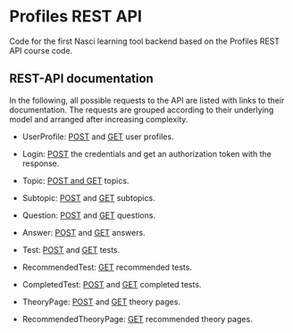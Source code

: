 # Profiles REST API

Code for the first Nasci learning tool backend based on the Profiles REST API course code.

## REST-API documentation

In the following, all possible requests to the API are listed with links to their documentation. The requests are 
grouped according to their underlying model and arranged after increasing complexity. 

* UserProfile: [POST](https://github.com/romanwixinger/profiles-rest-api/blob/master/documentation/UserProfilePOST.md) and 
[GET](https://github.com/romanwixinger/profiles-rest-api/blob/master/documentation/UserProfileGET.md) user profiles. 

* Login: [POST](https://github.com/romanwixinger/profiles-rest-api/blob/master/documentation/Login.md) the credentials and get an authorization token with the 
response. 

* Topic: [POST and GET](https://github.com/romanwixinger/profiles-rest-api/blob/master/documentation/Topic.md) topics. 

* Subtopic: [POST](https://github.com/romanwixinger/profiles-rest-api/blob/master/documentation/SubtopicPOST.md) and 
             [GET](https://github.com/romanwixinger/profiles-rest-api/blob/master/documentation/SubtopicGET.md) subtopics. 
            
* Question: [POST](https://github.com/romanwixinger/profiles-rest-api/blob/master/documentation/QuestionPOST.md) and 
             [GET](https://github.com/romanwixinger/profiles-rest-api/blob/master/documentation/QuestionGET.md) questions.
 
* Answer: [POST](https://github.com/romanwixinger/profiles-rest-api/blob/master/documentation/AnswerPOST.md) and 
           [GET](https://github.com/romanwixinger/profiles-rest-api/blob/master/documentation/AnswerGET.md) answers.
          
* Test: [POST](https://github.com/romanwixinger/profiles-rest-api/blob/master/documentation/TestPOST.md) and 
         [GET](https://github.com/romanwixinger/profiles-rest-api/blob/master/documentation/TestGET.md) tests.
         
* RecommendedTest: [GET](https://github.com/romanwixinger/profiles-rest-api/blob/master/documentation/RecommendedTestGET.md) recommended tests.
                  
* CompletedTest: [POST](https://github.com/romanwixinger/profiles-rest-api/blob/master/documentation/CompletedTestPOST.md) and 
                  [GET](https://github.com/romanwixinger/profiles-rest-api/blob/master/documentation/CompletedTestGET.md) completed tests.

* TheoryPage: [POST](https://github.com/romanwixinger/profiles-rest-api/blob/master/documentation/TheoryPagePOST.md) and 
              [GET](https://github.com/romanwixinger/profiles-rest-api/blob/master/documentation/TheoryPageGET.md) theory pages. 

* RecommendedTheoryPage: [GET](https://github.com/romanwixinger/profiles-rest-api/blob/master/documentation/RecommendedTheoryPageGET.md) recommended theory pages. 
